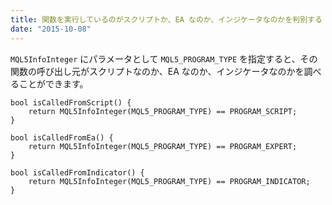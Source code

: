 ```yaml
---
title: 関数を実行しているのがスクリプトか、EA なのか、インジケータなのかを判別する
date: "2015-10-08"
---
```


`MQL5InfoInteger` にパラメータとして `MQL5_PROGRAM_TYPE` を指定すると、その関数の呼び出し元がスクリプトなのか、EA なのか、インジケータなのかを調べることができます。

```mql
bool isCalledFromScript() {
    return MQL5InfoInteger(MQL5_PROGRAM_TYPE) == PROGRAM_SCRIPT;
}

bool isCalledFromEa() {
    return MQL5InfoInteger(MQL5_PROGRAM_TYPE) == PROGRAM_EXPERT;
}

bool isCalledFromIndicator() {
    return MQL5InfoInteger(MQL5_PROGRAM_TYPE) == PROGRAM_INDICATOR;
}
```

